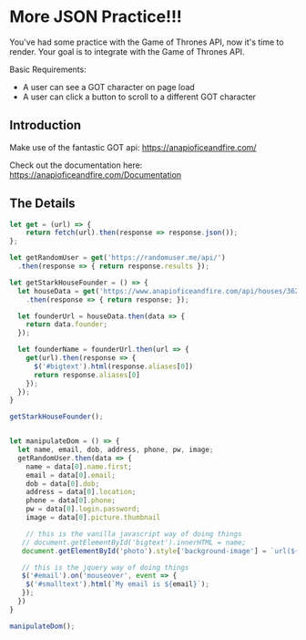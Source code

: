 # More JSON Practice!!!

You've had some practice with the Game of Thrones API, now it's time to render. Your goal is to integrate with the Game of Thrones API.

Basic Requirements:
* A user can see a GOT character on page load
* A user can click a button to scroll to a different GOT character

## Introduction

Make use of the fantastic GOT api:
https://anapioficeandfire.com/

Check out the documentation here:
https://anapioficeandfire.com/Documentation

## The Details


```js
let get = (url) => {
    return fetch(url).then(response => response.json());
};

let getRandomUser = get('https://randomuser.me/api/')
  .then(response => { return response.results });

let getStarkHouseFounder = () => {
  let houseData = get('https://www.anapioficeandfire.com/api/houses/362')
    .then(response => { return response; });

  let founderUrl = houseData.then(data => {
    return data.founder;
  });

  let founderName = founderUrl.then(url => {
    get(url).then(response => {
      $('#bigtext').html(response.aliases[0])
      return response.aliases[0]
    });
  });
}

getStarkHouseFounder();


let manipulateDom = () => {
  let name, email, dob, address, phone, pw, image;
  getRandomUser.then(data => {
    name = data[0].name.first;
    email = data[0].email;
    dob = data[0].dob;
    address = data[0].location;
    phone = data[0].phone;
    pw = data[0].login.password;
    image = data[0].picture.thumbnail

    // this is the vanilla javascript way of doing things
   // document.getElementById('bigtext').innerHTML = name;
   document.getElementById('photo').style['background-image'] = `url(${image})`;

   // this is the jquery way of doing things
   $('#email').on('mouseover', event => {
    $('#smalltext').html(`My email is ${email}`);
   });
  })
}

manipulateDom();
```

